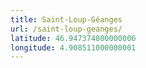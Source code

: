 ```yaml
---
title: Saint-Loup-Géanges
url: /saint-loup-geanges/
latitude: 46.947374800000006
longitude: 4.908511000000001
---
```


